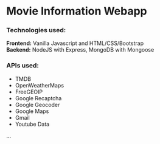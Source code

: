 # Movie Information Webapp

### Technologies used:
**Frontend:** Vanilla Javascript and HTML/CSS/Bootstrap  
**Backend:** NodeJS with Express, MongoDB with Mongoose  

### APIs used:
- TMDB
- OpenWeatherMaps
- FreeGEOIP
- Google Recaptcha
- Google Geocoder
- Google Maps
- Gmail
- Youtube Data

...
